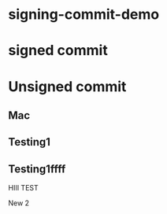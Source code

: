 # signing-commit-demo

# signed commit

# Unsigned commit

## Mac



## Testing1


## Testing1ffff


HIII TEST


New 2

